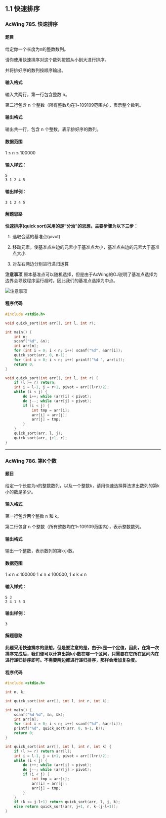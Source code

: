 ## 1.1 快速排序

###      AcWing 785. 快速排序

#### 题目

给定你一个长度为n的整数数列。

请你使用快速排序对这个数列按照从小到大进行排序。

并将排好序的数列按顺序输出。



#### 输入格式

输入共两行，第一行包含整数 n。

第二行包含 n 个整数（所有整数均在1~109109范围内），表示整个数列。



#### 输出格式

输出共一行，包含 n 个整数，表示排好序的数列。



#### 数据范围

1 ≤ n ≤ 100000

#### 输入样式：

```
5
3 1 2 4 5
```

#### 输出样例：

```
3 1 2 4 5
```



#### 解题思路

**快速排序(quick sort)采用的是”分治"的思想，主要步骤为以下三步：**

 1. 选取合适的基准点(pivot)

 2. 移动元素，使基准点左边的元素小于基准点大小，基准点右边的元素大于基准点大小

 3. 对左右两边分别进行递归运算

**注意事项**
	原本基准点可以随机选择，但是由于AcWing的OJ说明了基准点选择为边界会导致程序运行超时，因此我们的基准点选择为中点。



![注意事项](http://www.shenfugui.cn:5120/uploads/big/6e9d1c464e7efac5e6792fc2c9d8484b.png)

#### 程序代码

```c
#include <stdio.h>

void quick_sort(int arr[], int l, int r);

int main() {
    int n;
    scanf("%d", &n);
    int arr[n];
    for (int i = 0; i < n; i++) scanf("%d", &arr[i]);
    quick_sort(arr, 0, n-1);
    for (int i = 0; i < n; i++) printf("%d ", arr[i]);
    return 0;
}

void quick_sort(int arr[], int l, int r) {
    if (l >= r) return;
    int i = l-1, j = r+1, pivot = arr[(l+r)/2];
    while (i < j) {
        do i++; while (arr[i] < pivot);
        do j--; while (arr[j] > pivot);
        if (i < j) {
            int tmp = arr[i];
            arr[i] = arr[j];
            arr[j] = tmp;
        }
    }
    quick_sort(arr, l, j);
    quick_sort(arr, j+1, r);
}
```





*******



###      AcWing 786. 第K个数

#### 题目

给定一个长度为n的整数数列，以及一个整数k，请用快速选择算法求出数列的第k小的数是多少。



#### 输入格式

第一行包含两个整数 n 和 k。

第二行包含 n 个整数（所有整数均在1~109109范围内），表示整数数列。



#### 输出格式

输出一个整数，表示数列的第k小数。



#### 数据范围

1 ≤ n ≤ 100000  1 ≤ n ≤ 100000,
1 ≤ k ≤ n

#### 输入样式：

```
5 3
2 4 1 5 3
```

#### 输出样例：

```
3 
```



#### 解题思路

**此题采用快速排序的思想，但是要注意的是，由于k是一个定值，因此，在第一次排序完成后，我们便可以计算出第k小数在哪一个区间，只需要在它所在区间内在进行递归排序即可。不需要两边都进行递归排序，那样会增加复杂度。**



#### 程序代码

```c
#include <stdio.h>

int n, k;

int quick_sort(int arr[], int l, int r, int k);

int main() {
    scanf("%d %d", &n, &k);
    int arr[n];
    for (int i = 0; i < n; i++) scanf("%d", &arr[i]);
    printf("%d", quick_sort(arr, 0, n-1, k));
    return 0;
}

int quick_sort(int arr[], int l, int r, int k) {
    if (l >= r) return arr[l];
    int i = l-1, j = i+1, pivot = arr[(l+r)/2];
    while (i < j) {
        do i++; while (arr[i] < pivot);
        do j--; while (arr[j] > pivot);
        if (i < j) {
            int tmp = arr[i];
            arr[i] = arr[j];
            arr[j] = tmp;
        }
    }
    if (k <= j-l+1) return quick_sort(arr, l, j, k);
    else return quick_sort(arr, j+1, r, k-(j-l+1));
}
```

